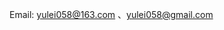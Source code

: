 Email: [yulei058@163.com](mailto:yulei058@163.com)  、[yulei058@gmail.com](mailto:yulei058@gmail.com)

